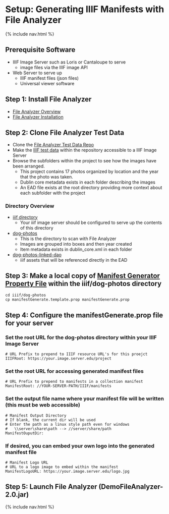 # Setup: Generating IIIF Manifests with File Analyzer

{% include nav.html %}

## Prerequisite Software
* IIIF Image Server such as Loris or Cantaloupe to serve 
  * image files via the IIIF image API
* Web Server to serve up 
  * IIIF manifest files (json files)
  * Universal viewer software

## Step 1: Install File Analyzer
* [File Analyzer Overview](https://github.com/Georgetown-University-Libraries/File-Analyzer)
* [File Analyzer Installation](https://github.com/Georgetown-University-Libraries/File-Analyzer/wiki/Installation-instructions)

## Step 2: Clone File Analyzer Test Data
* Clone the [File Analyzer Test Data Repo](https://github.com/Georgetown-University-Libraries/File-Analyzer-Test-Data)
* Make the [IIIF test data](https://github.com/Georgetown-University-Libraries/File-Analyzer-Test-Data/tree/master/iiif) within the repository accessible to a IIIF Image Server
* Browse the subfolders within the project to see how the images have been arranged.  
  * This project contains 17 photos organized by location and the year that the photo was taken.
  * Dublin core metadata exists in each folder describing the images
  * An EAD file exists at the root directory providing more context about each subfolder with the project

### Directory Overview

* [iiif directory](.)
  * Your iiif image server should be configured to serve up the contents of this directory
* [dog-photos](dog-photos)
  * This is the directory to scan with File Analyzer
  * Images are grouped into boxes and then year created
  * Item metadata exists in dublin_core.xml in each folder
* [dog-photos-linked-dao](dog-photos-linked-dao)
  * iiif assets that will be referenced directly in the EAD

## Step 3: Make a local copy of [Manifest Generator Property File](https://github.com/Georgetown-University-Libraries/File-Analyzer/blob/master/demo/src/main/edu/georgetown/library/fileAnalyzer/filetest/iiif/README.md) within the **iiif/dog-photos** directory

    cd iiif/dog-photos
    cp manifestGenerate.template.prop manifestGenerate.prop
	
## Step 4: Configure the manifestGenerate.prop file for your server

### Set the root URL for the dog-photos directory within your IIIF Image Server

    # URL Prefix to prepend to IIIF resource URL's for this proejct
    IIIFRoot: https://your.image.server.edu/project

### Set the root URL for accessing generated manifest files
    # URL Prefix to prepend to manifests in a collection manifest
    ManifestRoot: //YOUR-SERVER-PATH/IIIF/manifests

### Set the output file name where your manifest file will be written (this must be web accessible)

    # Manifest Output Directory
    # If blank, the current dir will be used
    # Enter the path as a linux style path even for windows
    #   \\server\share\path --> //server/share/path
    ManifestOuputDir: 
	
### If desired, you can embed your own logo into the generated manifest file

    # Manifest Logo URL
    # URL to a logo image to embed within the manifest
    ManifestLogoURL: https://your.image.server.edu/logo.jpg
	
## Step 5: Launch File Analyzer (DemoFileAnalyzer-2.0.jar)

{% include nav.html %}
